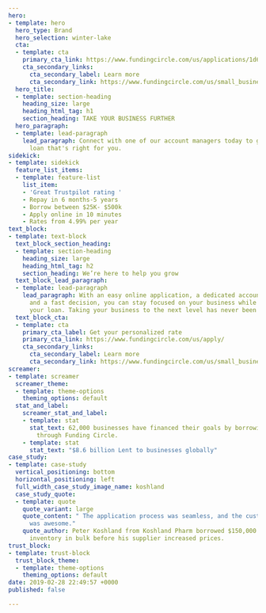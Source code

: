 ```yaml
---
hero:
- template: hero
  hero_type: Brand
  hero_selection: winter-lake
  cta:
  - template: cta
    primary_cta_link: https://www.fundingcircle.com/us/applications/1d686a95-5a9a-47dc-9be6-10f45d62292c/loan_details?utm_tag=Apply
    cta_secondary_links:
      cta_secondary_label: Learn more
      cta_secondary_link: https://www.fundingcircle.com/us/small_business_loans/
  hero_title:
  - template: section-heading
    heading_size: large
    heading_html_tag: h1
    section_heading: TAKE YOUR BUSINESS FURTHER
  hero_paragraph:
  - template: lead-paragraph
    lead_paragraph: Connect with one of our account managers today to get a business
      loan that's right for you.
sidekick:
- template: sidekick
  feature_list_items:
  - template: feature-list
    list_item:
    - 'Great Trustpilot rating '
    - Repay in 6 months-5 years
    - Borrow between $25K- $500k
    - Apply online in 10 minutes
    - Rates from 4.99% per year
text_block:
- template: text-block
  text_block_section_heading:
  - template: section-heading
    heading_size: large
    heading_html_tag: h2
    section_heading: We’re here to help you grow
  text_block_lead_paragraph:
  - template: lead-paragraph
    lead_paragraph: With an easy online application, a dedicated account manager,
      and a fast decision, you can stay focused on your business while we focus on
      your loan. Taking your business to the next level has never been easier.
  text_block_cta:
  - template: cta
    primary_cta_label: Get your personalized rate
    primary_cta_link: https://www.fundingcircle.com/us/apply/
    cta_secondary_links:
      cta_secondary_label: Learn more
      cta_secondary_link: https://www.fundingcircle.com/us/small_business_loans/
screamer:
- template: screamer
  screamer_theme:
  - template: theme-options
    theming_options: default
  stat_and_label:
    screamer_stat_and_label:
    - template: stat
      stat_text: 62,000 businesses have financed their goals by borrowing $8.6 billion
        through Funding Circle.
    - template: stat
      stat_text: "$8.6 billion Lent to businesses globally"
case_study:
- template: case-study
  vertical_positioning: bottom
  horizontal_positioning: left
  full_width_case_study_image_name: koshland
  case_study_quote:
  - template: quote
    quote_variant: large
    quote_content: " The application process was seamless, and the customer service
      was awesome."
    quote_author: Peter Koshland from Koshland Pharm borrowed $150,000 to purchase
      inventory in bulk before his supplier increased prices.
trust_block:
- template: trust-block
  trust_block_theme:
  - template: theme-options
    theming_options: default
date: 2019-02-28 22:49:57 +0000
published: false

---
```

